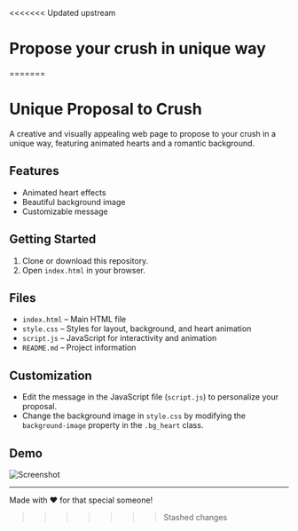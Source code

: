 <<<<<<< Updated upstream
# Propose your crush in unique way
=======
# Unique Proposal to Crush

A creative and visually appealing web page to propose to your crush in a unique way, featuring animated hearts and a romantic background.

## Features

- Animated heart effects
- Beautiful background image
- Customizable message

## Getting Started

1. Clone or download this repository.
2. Open `index.html` in your browser.

## Files

- `index.html` – Main HTML file
- `style.css` – Styles for layout, background, and heart animation
- `script.js` – JavaScript for interactivity and animation
- `README.md` – Project information

## Customization

- Edit the message in the JavaScript file (`script.js`) to personalize your proposal.
- Change the background image in `style.css` by modifying the `background-image` property in the `.bg_heart` class.

## Demo

![Screenshot](https://cdn.pixabay.com/photo/2017/07/31/23/50/people-2562102_640.jpg)

---

Made with ❤️ for that special someone!
>>>>>>> Stashed changes

